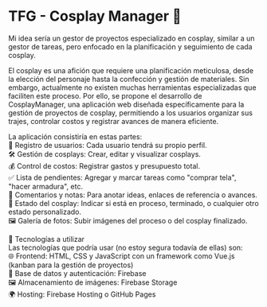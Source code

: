 # TFG - Cosplay Manager 👗

Mi idea sería un gestor de proyectos especializado en cosplay, similar a un gestor de tareas, pero enfocado en la planificación y seguimiento de cada cosplay.

El cosplay es una afición que requiere una planificación meticulosa, desde la elección del personaje hasta la confección y gestión de materiales. Sin embargo, actualmente no existen muchas herramientas especializadas que faciliten este proceso. Por ello, se propone el desarrollo de CosplayManager, una aplicación web diseñada específicamente para la gestión de proyectos de cosplay, permitiendo a los usuarios organizar sus trajes, controlar costos y registrar avances de manera eficiente.

La aplicación consistiría en estas partes:</br>
👤 Registro de usuarios: Cada usuario tendrá su propio perfil.</br>
🛠️ Gestión de cosplays: Crear, editar y visualizar cosplays.</br>
💰 Control de costos: Registrar gastos y presupuesto total.</br>
✅ Lista de pendientes: Agregar y marcar tareas como "comprar tela", "hacer armadura", etc.</br>
📝 Comentarios y notas: Para anotar ideas, enlaces de referencia o avances.</br>
💯 Estado del cosplay: Indicar si está en proceso, terminado, o cualquier otro estado personalizado.</br>
🖼️ Galería de fotos: Subir imágenes del proceso o del cosplay finalizado.</br>

🔧 Tecnologías a utilizar</br>
Las tecnologías que podría usar (no estoy segura todavía de ellas) son:</br>
🌐 Frontend: HTML, CSS y JavaScript con un framework como Vue.js (kanban para la gestión de proyectos)</br>
🔐 Base de datos y autenticación: Firebase</br>
🖼️ Almacenamiento de imágenes: Firebase Storage</br>
🌍 Hosting: Firebase Hosting o GitHub Pages</br>
